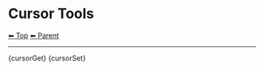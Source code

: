 # Cursor Tools

<!-- TEMPLATE header 2 -->
[⬅ Top](index.md) [⬅ Parent ](../index.md)
<hr />

{cursorGet}
{cursorSet}
